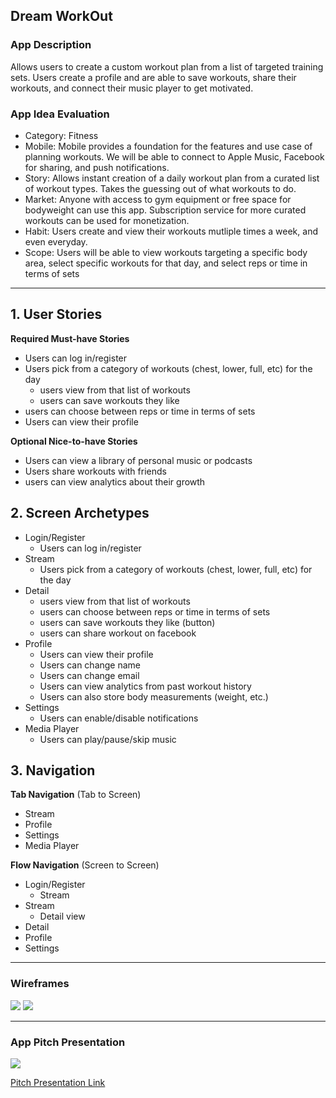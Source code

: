 ## Dream WorkOut

### App Description

Allows users to create a custom workout plan from a list of targeted training sets. Users create a profile and are able to save workouts, share their workouts, and connect their music player to get motivated.

### App Idea Evaluation

- Category: Fitness
- Mobile: Mobile provides a foundation for the features and use case of planning workouts. We will be able to connect to Apple Music, Facebook for sharing, and push notifications.
- Story: Allows instant creation of a daily workout plan from a curated list of workout types. Takes the guessing out of what workouts to do.
- Market: Anyone with access to gym equipment or free space for bodyweight can use this app. Subscription service for more curated workouts can be used for monetization.
- Habit: Users create and view their workouts mutliple times a week, and even everyday.
- Scope: Users will be able to view workouts targeting a specific body area, select specific workouts for that day, and select reps or time in terms of sets

---

## 1. User Stories
**Required Must-have Stories**
 * Users can log in/register
 * Users pick from a category of workouts (chest, lower, full, etc) for the day
     * users view from that list of workouts
     * users can save workouts they like
 * users can choose between reps or time in terms of sets
 * Users can view their profile

**Optional Nice-to-have Stories**
 * Users can view a library of personal music or podcasts
 * Users share workouts with friends
 * users can view analytics about their growth 

## 2. Screen Archetypes

 * Login/Register
   * Users can log in/register
 * Stream
   * Users pick from a category of workouts (chest, lower, full, etc) for the day
 * Detail
    * users view from that list of workouts
    * users can choose between reps or time in terms of sets
    * users can save workouts they like (button)
    * users can share workout on facebook
* Profile
    * Users can view their profile
    * Users can change name
    * Users can change email
    * Users can view analytics from past workout history
    * Users can also store body measurements (weight, etc.)
* Settings
    * Users can enable/disable notifications
* Media Player
    * Users can play/pause/skip music

## 3. Navigation

**Tab Navigation** (Tab to Screen)
 * Stream
 * Profile
 * Settings
 * Media Player

**Flow Navigation** (Screen to Screen)

 * Login/Register
   * Stream
 * Stream
   * Detail view
 * Detail
 * Profile
 * Settings


---

### Wireframes

![](https://i.imgur.com/RLsljnf.png)
![](http://g.recordit.co/pvBHJJi9rH.gif)

---

### App Pitch Presentation
![](http://recordit.co/gYGjY3sZa6)

[Pitch Presentation Link](https://docs.google.com/presentation/d/1shl_5s_htTWz8R62DPzJL_ZdXGx_0mnhNLSC-QsC4KI/edit?usp=sharing)
